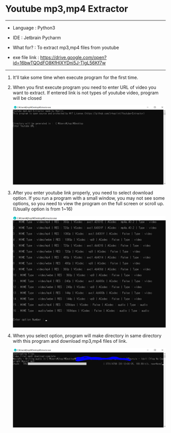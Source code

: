 Youtube mp3,mp4 Extractor
===
***
- Language : Python3

- IDE : Jetbrain Pycharm

- What for? : To extract mp3,mp4 files from youtube

- exe file link : https://drive.google.com/open?id=16bwTQOdFO8KfHlXYDni5J-TlgL56Kf7w
***

1. It'll take some time when execute program for the first time.

2. When you first execute program you need to enter URL of video you want to extract. If entered link is not types of youtube video, program will be closed

    ![img](img/1.PNG)

3. After you enter youtube link properly, you need to select download option. If you run a program with a small window, you may not see some options, so you need to view the program on the full screen or scroll up. (Usually option is from 1~16)

    ![img](img/2.PNG)

4. When you select option, program will make directory in same directory with this program and download mp3,mp4 files of link.

    ![img](img/3.PNG)

